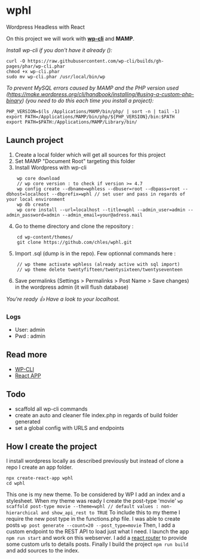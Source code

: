 # wphl
Wordpress Headless with React

On this project we will work with [**wp-cli**](https://make.wordpress.org/cli/handbook/installing/) and **MAMP**.

*Install wp-cli if you don't have it already ():*
```
curl -O https://raw.githubusercontent.com/wp-cli/builds/gh-pages/phar/wp-cli.phar
chmod +x wp-cli.phar
sudo mv wp-cli.phar /usr/local/bin/wp
```
*To prevent MySQL errors caused by MAMP and the PHP version used (https://make.wordpress.org/cli/handbook/installing/#using-a-custom-php-binary) (you need to do this each time you install a project):*
```
PHP_VERSION=$(ls /Applications/MAMP/bin/php/ | sort -n | tail -1)
export PATH=/Applications/MAMP/bin/php/${PHP_VERSION}/bin:$PATH
export PATH=$PATH:/Applications/MAMP/Library/bin/
```

## Launch project

1. Create a local folder which will get all sources for this project
2. Set MAMP "Document Root" targeting this folder
3. Install Wordpress with wp-cli
```
    wp core download
    // wp core version : to check if version >= 4.7
    wp config create --dbname=wphless --dbuser=root --dbpass=root --dbhost=localhost --dbprefix=wphl // set user and pass in regards of your local environment
    wp db create
    wp core install --url=localhost --title=wphl --admin_user=admin --admin_password=admin --admin_email=your@adress.mail
```
4. Go to theme directory and clone the repository :
```
    cd wp-content/themes/
    git clone https://github.com/chles/wphl.git
```
5. Import .sql (dump is in the repo). Few optionnal commands here :
```
    // wp theme activate wphless (already active with sql import)
    // wp theme delete twentyfifteen/twentysixteen/twentyseventeen
```
6. Save permalinks (Settings > Permalinks > Post Name > Save changes) in the wordpress admin (it will flush database)
   
 
*You're ready :+1: Have a look to your localhost.*

 
 ### Logs
 - User: admin
 - Pwd : admin


## Read more

- [WP-CLI](https://developer.wordpress.org/cli/commands/)
- [React APP](https://github.com/facebook/create-react-app)


## Todo

- scaffold all wp-cli commands
- create an auto and cleaner file index.php in regards of build folder generated
- set a global config with URLS and endpoints




## How I create the project

I install wordpress locally as described previously but instead of clone a repo I create an app folder. 
```
npx create-react-app wphl
cd wphl
 ```
This one is my new theme. To be considered by WP I add an index and a stylesheet.
When my theme was ready I create the post-type 'movie'
`wp scaffold post-type movie --theme=wphl // default values : non-hierarchical and show_api_rest to TRUE`
To include this to my theme I require the new post type in the functions.php file.
I was able to create posts `wp post generate --count=20 --post_type=movie`
Then, I add a custom endpoint to the REST API to load just what I need.
I launch the app `npm run start` and work on this webserver.
I add a [react router](https://reacttraining.com/react-router/) to provide some custom urls to details posts.
Finally I build the project `npm run build` and add sources to the index.
